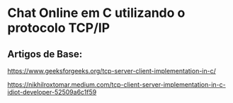 # Chat Online em C utilizando o protocolo TCP/IP
## Artigos de Base: 
https://www.geeksforgeeks.org/tcp-server-client-implementation-in-c/

https://nikhilroxtomar.medium.com/tcp-client-server-implementation-in-c-idiot-developer-52509a6c1f59